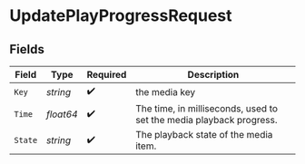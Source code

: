 # UpdatePlayProgressRequest


## Fields

| Field                                                               | Type                                                                | Required                                                            | Description                                                         |
| ------------------------------------------------------------------- | ------------------------------------------------------------------- | ------------------------------------------------------------------- | ------------------------------------------------------------------- |
| `Key`                                                               | *string*                                                            | :heavy_check_mark:                                                  | the media key                                                       |
| `Time`                                                              | *float64*                                                           | :heavy_check_mark:                                                  | The time, in milliseconds, used to set the media playback progress. |
| `State`                                                             | *string*                                                            | :heavy_check_mark:                                                  | The playback state of the media item.                               |